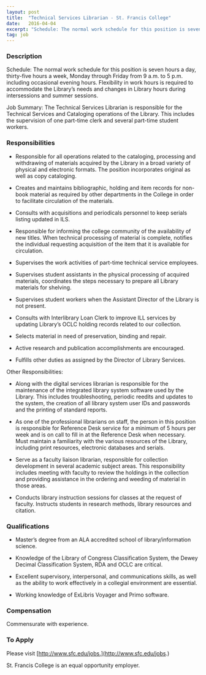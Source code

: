 ```yaml
---
layout: post
title:  "Technical Services Librarian - St. Francis College"
date:   2016-04-04
excerpt: "Schedule: The normal work schedule for this position is seven hours a day, thirty-five hours a week, Monday through Friday from 9 a.m. to 5 p.m. including occasional evening hours. Flexibility in work hours is required to accommodate the Library’s needs and changes in Library hours during intersessions and summer..."
tag: job
---
```


### Description   

Schedule: The normal work schedule for this position is seven hours a day, thirty-five hours a week, Monday through Friday from 9 a.m. to 5 p.m. including occasional evening hours. Flexibility in work hours is required to accommodate the Library’s needs and changes in Library hours during intersessions and summer sessions.
 
Job Summary: The Technical Services Librarian is responsible for the Technical Services and Cataloging operations of the Library.  This includes the supervision of one part-time clerk and several part-time student workers.


### Responsibilities   

* Responsible for all operations related to the cataloging, processing and withdrawing of materials acquired by the Library in a broad variety of physical and electronic formats.  The position incorporates original as well as copy cataloging.

* Creates and maintains bibliographic, holding and item records for non-book material as required by other departments in the College in order to facilitate circulation of the materials. 

* Consults with acquisitions and periodicals personnel to keep serials listing updated in ILS.

* Responsible for informing the college community of the availability of new titles. When technical processing of material is complete, notifies the individual requesting acquisition of the item that it is available for circulation.

* Supervises the work activities of part-time technical service employees.

* Supervises student assistants in the physical processing of acquired materials, coordinates the steps necessary to prepare all Library materials for shelving.

* Supervises student workers when the Assistant Director of the Library is not present.

* Consults with Interlibrary Loan Clerk to improve ILL services by updating Library’s OCLC holding records related to our collection.

* Selects material in need of preservation, binding and repair.

* Active research and publication accomplishments are encouraged.

* Fulfills other duties as assigned by the Director of Library Services.

Other Responsibilities:

* Along with the digital services librarian is responsible for the maintenance of the integrated library system software used by the Library.  This includes troubleshooting, periodic reedits and updates to the system, the creation of all library system user IDs and passwords and the printing of standard reports. 

* As one of the professional librarians on staff, the person in this position is responsible for Reference Desk service for a minimum of 5 hours per week and is on call to fill in at the Reference Desk when necessary.  Must maintain a familiarity with the various resources of the Library, including print resources, electronic databases and serials.

* Serve as a faculty liaison librarian, responsible for collection development in several academic subject areas. This responsibility includes meeting with faculty to review the holdings in the collection and providing assistance in the ordering and weeding of material in those areas.

* Conducts library instruction sessions for classes at the request of faculty.  Instructs students in research methods, library resources and citation.


### Qualifications   

* Master’s degree from an ALA accredited school of library/information science.

* Knowledge of the Library of Congress Classification System, the Dewey Decimal Classification System, RDA and OCLC are critical.

* Excellent supervisory, interpersonal, and communications skills, as well as the ability to work effectively in a collegial environment are essential.

* Working knowledge of ExLibris Voyager and Primo software. 


### Compensation   

Commensurate with experience.






### To Apply   

Please visit [http://www.sfc.edu/jobs.](http://www.sfc.edu/jobs.)

St. Francis College is an equal opportunity employer.





